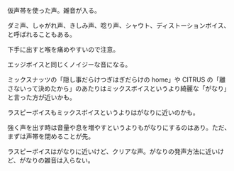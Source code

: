 仮声帯を使った声。雑音が入る。

ダミ声、しゃがれ声、きしみ声、唸り声、シャウト、ディストーションボイス、と呼ばれることもある。

下手に出すと喉を痛めやすいので注意。

エッジボイスと同じくノイジーな音になる。

ミックスナッツの「隠し事だらけつぎはぎだらけの home」や CITRUS の「離さないって決めたから」のあたりはミックスボイスというより綺麗な「がなり」と言った方が近いかも。

ラスピーボイスもミックスボイスというよりはがなりに近いのかも。

強く声を出す時は音量や息を増やすというよりもがなりにするのはあり。ただ、まずは声帯を閉めることが先。

ラスピーボイスはがなりに近いけど、クリアな声。がなりの発声方法に近いけど、がなりの雑音は入らない。
